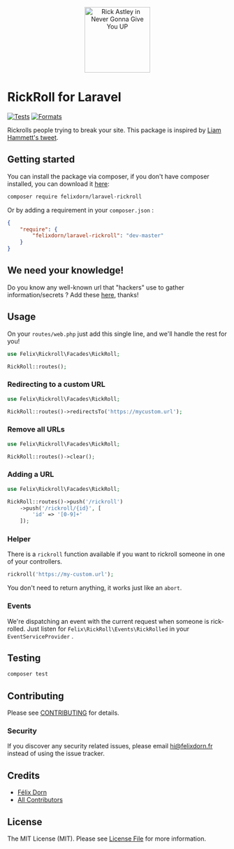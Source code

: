 <p align="center">
<img src="https://res.cloudinary.com/dy3jxhiba/image/upload/v1589534220/Screenshot_from_2020-05-15_11-12-52_1_hlj5aj.png" width="150" alt="Rick Astley in Never Gonna Give You UP">
</p>

# RickRoll for Laravel

[![Tests](https://github.com/felixdorn/laravel-rickroll/actions/workflows/tests.yml/badge.svg)](https://github.com/felixdorn/laravel-rickroll/actions/workflows/tests.yml)
[![Formats](https://github.com/felixdorn/laravel-rickroll/actions/workflows/formats.yml/badge.svg)](https://github.com/felixdorn/laravel-rickroll/actions/workflows/formats.yml)

Rickrolls people trying to break your site. This package is inspired
by [Liam Hammett's tweet](https://twitter.com/LiamHammett/status/1260984553570570240).

## Getting started

You can install the package via composer, if you don't have composer installed, you can download
it [here](https://getcomposer.org):

```bash
composer require felixdorn/laravel-rickroll
```

Or by adding a requirement in your `composer.json` :

```json
{
    "require": {
        "felixdorn/laravel-rickroll": "dev-master"
    }
}
```

## We need your knowledge!

Do you know any well-known url that "hackers" use to gather information/secrets ? Add
these [here](src/LaravelRickRoll.php), thanks!

## Usage

On your `routes/web.php` just add this single line, and we'll handle the rest for you!

```php
use Felix\Rickroll\Facades\RickRoll;

RickRoll::routes();
```

### Redirecting to a custom URL

```php
use Felix\Rickroll\Facades\RickRoll;

RickRoll::routes()->redirectsTo('https://mycustom.url');
```

### Remove all URLs

```php
use Felix\Rickroll\Facades\RickRoll;

RickRoll::routes()->clear();
```

### Adding a URL

```php
use Felix\Rickroll\Facades\RickRoll;

RickRoll::routes()->push('/rickroll')
    ->push('/rickroll/{id}', [
        'id' => '[0-9]+'
    ]);
```

### Helper

There is a `rickroll` function available if you want to rickroll someone in one of your controllers.

```php
rickroll('https://my-custom.url');
```

You don't need to return anything, it works just like an `abort`.

### Events

We're dispatching an event with the current request when someone is rick-rolled. Just listen
for `Felix\RickRoll\Events\RickRolled` in your `EventServiceProvider` .

## Testing

``` bash
composer test
```

## Contributing

Please see [CONTRIBUTING](.github/CONTRIBUTING.md) for details.

### Security

If you discover any security related issues, please email hi@felixdorn.fr instead of using the issue tracker.

## Credits

- [Félix Dorn](https://github.com/felixdorn)
- [All Contributors](../../contributors)

## License

The MIT License (MIT). Please see [License File](LICENSE) for more information.
